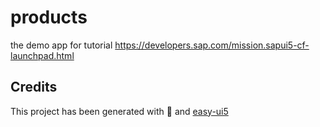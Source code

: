# products
the demo app for tutorial https://developers.sap.com/mission.sapui5-cf-launchpad.html


## Credits
This project has been generated with 💙 and [easy-ui5](https://github.com/SAP)
